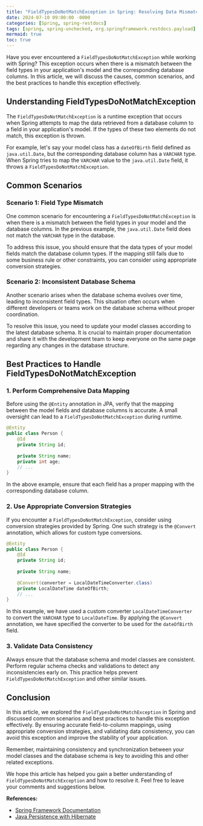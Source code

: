 ```yaml
---
title: "FieldTypesDoNotMatchException in Spring: Resolving Data Mismatch Issues"
date: 2024-07-10 09:00:00 -0000
categories: [Spring, spring-restdocs]
tags: [spring, spring-unchecked, org.springframework.restdocs.payload]
mermaid: true
toc: true
---
```



Have you ever encountered a `FieldTypesDoNotMatchException` while working with Spring? This exception occurs when there is a mismatch between the field types in your application's model and the corresponding database columns. In this article, we will discuss the causes, common scenarios, and the best practices to handle this exception effectively. 

## Understanding FieldTypesDoNotMatchException

The `FieldTypesDoNotMatchException` is a runtime exception that occurs when Spring attempts to map the data retrieved from a database column to a field in your application's model. If the types of these two elements do not match, this exception is thrown.

For example, let's say your model class has a `dateOfBirth` field defined as `java.util.Date`, but the corresponding database column has a `VARCHAR` type. When Spring tries to map the `VARCHAR` value to the `java.util.Date` field, it throws a `FieldTypesDoNotMatchException`.

## Common Scenarios

### Scenario 1: Field Type Mismatch

One common scenario for encountering a `FieldTypesDoNotMatchException` is when there is a mismatch between the field types in your model and the database columns. In the previous example, the `java.util.Date` field does not match the `VARCHAR` type in the database.

To address this issue, you should ensure that the data types of your model fields match the database column types. If the mapping still fails due to some business rule or other constraints, you can consider using appropriate conversion strategies.

### Scenario 2: Inconsistent Database Schema

Another scenario arises when the database schema evolves over time, leading to inconsistent field types. This situation often occurs when different developers or teams work on the database schema without proper coordination.

To resolve this issue, you need to update your model classes according to the latest database schema. It is crucial to maintain proper documentation and share it with the development team to keep everyone on the same page regarding any changes in the database structure.

## Best Practices to Handle FieldTypesDoNotMatchException

### 1. Perform Comprehensive Data Mapping

Before using the `@Entity` annotation in JPA, verify that the mapping between the model fields and database columns is accurate. A small oversight can lead to a `FieldTypesDoNotMatchException` during runtime.

```java
@Entity
public class Person {
    @Id
    private String id;
    
    private String name;
    private int age;
    // ...
}
```

In the above example, ensure that each field has a proper mapping with the corresponding database column.

### 2. Use Appropriate Conversion Strategies

If you encounter a `FieldTypesDoNotMatchException`, consider using conversion strategies provided by Spring. One such strategy is the `@Convert` annotation, which allows for custom type conversions.

```java
@Entity
public class Person {
    @Id
    private String id;
    
    private String name;
    
    @Convert(converter = LocalDateTimeConverter.class)
    private LocalDateTime dateOfBirth;
    // ...
}
```

In this example, we have used a custom converter `LocalDateTimeConverter` to convert the `VARCHAR` type to `LocalDateTime`. By applying the `@Convert` annotation, we have specified the converter to be used for the `dateOfBirth` field.

### 3. Validate Data Consistency

Always ensure that the database schema and model classes are consistent. Perform regular schema checks and validations to detect any inconsistencies early on. This practice helps prevent `FieldTypesDoNotMatchException` and other similar issues.

## Conclusion

In this article, we explored the `FieldTypesDoNotMatchException` in Spring and discussed common scenarios and best practices to handle this exception effectively. By ensuring accurate field-to-column mappings, using appropriate conversion strategies, and validating data consistency, you can avoid this exception and improve the stability of your application.

Remember, maintaining consistency and synchronization between your model classes and the database schema is key to avoiding this and other related exceptions.

We hope this article has helped you gain a better understanding of `FieldTypesDoNotMatchException` and how to resolve it. Feel free to leave your comments and suggestions below.

**References:**
- [Spring Framework Documentation](https://docs.spring.io/spring-framework/docs/current/reference/html/)
- [Java Persistence with Hibernate](https://www.amazon.com/Java-Persistence-Hibernate-Christian-Bauer/dp/1484241732)